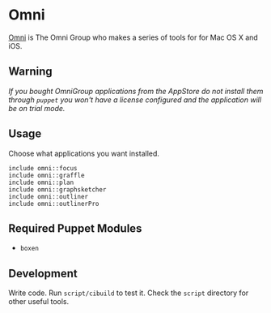 # Omni

[Omni](https://www.omnigroup.com) is The Omni Group who makes a series of tools for for Mac OS X and iOS.

## Warning

*If you bought OmniGroup applications from the AppStore do not install them through `puppet` you won't have
a license configured and the application will be on _trial_ mode.*

## Usage

Choose what applications you want installed. 

```puppet
include omni::focus
include omni::graffle
include omni::plan
include omni::graphsketcher
include omni::outliner
include omni::outlinerPro
```

## Required Puppet Modules

* `boxen`

## Development

Write code. Run `script/cibuild` to test it. Check the `script`
directory for other useful tools.
